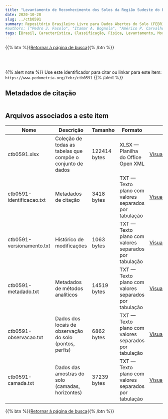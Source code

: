 ```yaml
---
title: "Levantamento de Reconhecimento dos Solos da Região Sudeste do Estado do Paraná (áreas 4, 5 e 6)"
date: 2020-10-28
slug: ../ctb0591
summary: Repositório Brasileiro Livre para Dados Abertos do Solo (FEBR) | A febre dos dados de solo no Brasil
#authors: ["Pedro J. Fasolo", "Itamar A. Bognola", "Américo P. Carvalho", "Reinaldo O. Potter", "Silvio B. Bhering."]
tags: [Brasil, Característica, Classificação, Física, Levantamento, Morfológica,Paraná, Química, Solo]
---
```


<style>
div.alert > div {
    font-size: 0.8rem;
}
</style>

{{% btn %}}<a href="/febr/buscar/">Retornar à página de busca</a>{{% /btn %}}

<br>
<br>

{{% alert note %}}
Use este identificador para citar ou linkar para este item: `https://www.pedometria.org/febr/ctb0591`
{{% /alert %}}

## Metadados de citação

<table>
<!-- Fonte: https://gist.github.com/jfreels/6814721 -->
<script src="https://d3js.org/d3.v3.min.js" charset="utf-8"></script>
<script type='text/javascript' src='/febr/buscar/script.js'></script>
<script type='text/javascript'>
  d3.tsv('ctb0591-identificacao.txt',function (data) {
    var columns = ['campo', 'valor']
    tabulate(data, columns)
  })
</script>
</table>

## Arquivos associados a este item

<table style="width:100%">
  <thead>
    <tr>
      <th>Nome</th>
      <th>Descrição</th>
      <th>Tamanho</th>
      <th>Formato</th>
      <th></th>
    </tr>
  </thead>
  <tbody>
    <tr>
      <td>ctb0591.xlsx</td>
      <td>Coleção de todas as tabelas que compõe o conjunto de dados</td>
      <td>122414 bytes</td>
      <td>XLSX — Planilha do Office Open XML</td>
      <td><a href="https://cloud.utfpr.edu.br/index.php/s/Df6dhfzYJ1DDeso/download?path=%2Fctb0591&files=ctb0591.xlsx" class="btn btn-primary btn-block" role="button">Visualizar/Abrir</a></td>
    </tr>
    <tr>
      <td>ctb0591-identificacao.txt</td>
      <td>Metadados de citação</td>
      <td>3418 bytes</td>
      <td>TXT — Texto plano com valores separados por tabulação</td>
      <td><a href="https://cloud.utfpr.edu.br/index.php/s/Df6dhfzYJ1DDeso/download?path=%2Fctb0591&files=ctb0591-identificacao.txt" class="btn btn-primary btn-block" role="button">Visualizar/Abrir</a></td>
    </tr>
    <tr>
      <td>ctb0591-versionamento.txt</td>
      <td>Histórico de modificações</td>
      <td>1063 bytes</td>
      <td>TXT — Texto plano com valores separados por tabulação</td>
      <td><a href="https://cloud.utfpr.edu.br/index.php/s/Df6dhfzYJ1DDeso/download?path=%2Fctb0591&files=ctb0591-versionamento.txt" class="btn btn-primary btn-block" role="button">Visualizar/Abrir</a></td>
    </tr>
    <tr>
      <td>ctb0591-metadado.txt</td>
      <td>Metadados de métodos analíticos</td>
      <td>14519 bytes</td>
      <td>TXT — Texto plano com valores separados por tabulação</td>
      <td><a href="https://cloud.utfpr.edu.br/index.php/s/Df6dhfzYJ1DDeso/download?path=%2Fctb0591&files=ctb0591-metadado.txt" class="btn btn-primary btn-block" role="button">Visualizar/Abrir</a></td>
    </tr>
    <tr>
      <td>ctb0591-observacao.txt</td>
      <td>Dados dos locais de observação do solo (pontos, perfis)</td>
      <td>6862 bytes</td>
      <td>TXT — Texto plano com valores separados por tabulação</td>
      <td><a href="https://cloud.utfpr.edu.br/index.php/s/Df6dhfzYJ1DDeso/download?path=%2Fctb0591&files=ctb0591-observacao.txt" class="btn btn-primary btn-block" role="button">Visualizar/Abrir</a></td>
    </tr>
    <tr>
      <td>ctb0591-camada.txt</td>
      <td>Dados das amostras do solo (camadas, horizontes)</td>
      <td>37239 bytes</td>
      <td>TXT — Texto plano com valores separados por tabulação</td>
      <td><a href="https://cloud.utfpr.edu.br/index.php/s/Df6dhfzYJ1DDeso/download?path=%2Fctb0591&files=ctb0591-camada.txt" class="btn btn-primary btn-block" role="button">Visualizar/Abrir</a></td>
    </tr>
  </tbody>
</table>

{{% btn %}}<a href="/febr/buscar/">Retornar à página de busca</a>{{% /btn %}}
